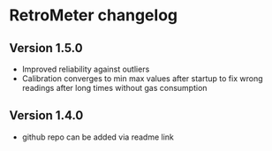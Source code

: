 # RetroMeter changelog
## Version 1.5.0
* Improved reliability against outliers
* Calibration converges to min max values after startup to fix wrong readings after long times without gas consumption

## Version 1.4.0
* github repo can be added via readme link